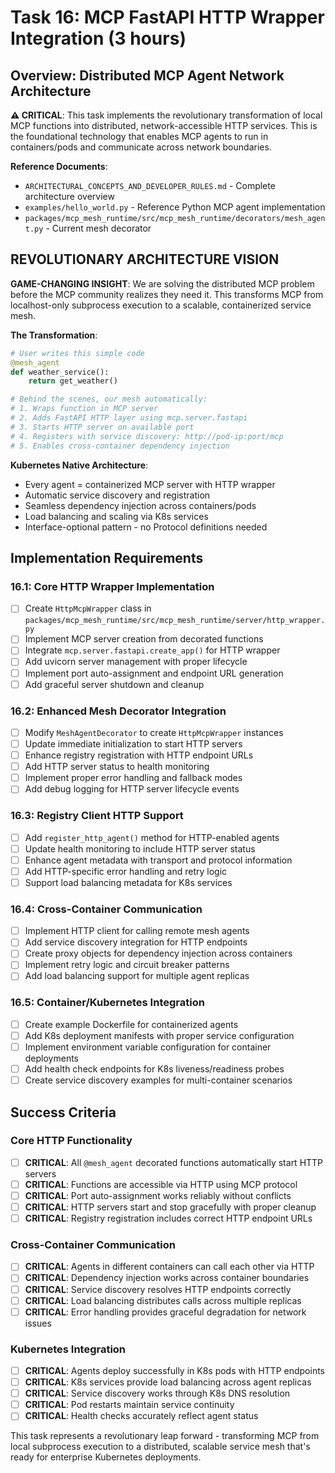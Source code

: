 # Task 16: MCP FastAPI HTTP Wrapper Integration (3 hours)

## Overview: Distributed MCP Agent Network Architecture

**⚠️ CRITICAL**: This task implements the revolutionary transformation of local MCP functions into distributed, network-accessible HTTP services. This is the foundational technology that enables MCP agents to run in containers/pods and communicate across network boundaries.

**Reference Documents**:

- `ARCHITECTURAL_CONCEPTS_AND_DEVELOPER_RULES.md` - Complete architecture overview
- `examples/hello_world.py` - Reference Python MCP agent implementation
- `packages/mcp_mesh_runtime/src/mcp_mesh_runtime/decorators/mesh_agent.py` - Current mesh decorator

## REVOLUTIONARY ARCHITECTURE VISION

**GAME-CHANGING INSIGHT**: We are solving the distributed MCP problem before the MCP community realizes they need it. This transforms MCP from localhost-only subprocess execution to a scalable, containerized service mesh.

**The Transformation**:

```python
# User writes this simple code
@mesh_agent
def weather_service():
    return get_weather()

# Behind the scenes, our mesh automatically:
# 1. Wraps function in MCP server
# 2. Adds FastAPI HTTP layer using mcp.server.fastapi
# 3. Starts HTTP server on available port
# 4. Registers with service discovery: http://pod-ip:port/mcp
# 5. Enables cross-container dependency injection
```

**Kubernetes Native Architecture**:

- Every agent = containerized MCP server with HTTP wrapper
- Automatic service discovery and registration
- Seamless dependency injection across containers/pods
- Load balancing and scaling via K8s services
- Interface-optional pattern - no Protocol definitions needed

## Implementation Requirements

### 16.1: Core HTTP Wrapper Implementation

- [ ] Create `HttpMcpWrapper` class in `packages/mcp_mesh_runtime/src/mcp_mesh_runtime/server/http_wrapper.py`
- [ ] Implement MCP server creation from decorated functions
- [ ] Integrate `mcp.server.fastapi.create_app()` for HTTP wrapper
- [ ] Add uvicorn server management with proper lifecycle
- [ ] Implement port auto-assignment and endpoint URL generation
- [ ] Add graceful server shutdown and cleanup

### 16.2: Enhanced Mesh Decorator Integration

- [ ] Modify `MeshAgentDecorator` to create `HttpMcpWrapper` instances
- [ ] Update immediate initialization to start HTTP servers
- [ ] Enhance registry registration with HTTP endpoint URLs
- [ ] Add HTTP server status to health monitoring
- [ ] Implement proper error handling and fallback modes
- [ ] Add debug logging for HTTP server lifecycle events

### 16.3: Registry Client HTTP Support

- [ ] Add `register_http_agent()` method for HTTP-enabled agents
- [ ] Update health monitoring to include HTTP server status
- [ ] Enhance agent metadata with transport and protocol information
- [ ] Add HTTP-specific error handling and retry logic
- [ ] Support load balancing metadata for K8s services

### 16.4: Cross-Container Communication

- [ ] Implement HTTP client for calling remote mesh agents
- [ ] Add service discovery integration for HTTP endpoints
- [ ] Create proxy objects for dependency injection across containers
- [ ] Implement retry logic and circuit breaker patterns
- [ ] Add load balancing support for multiple agent replicas

### 16.5: Container/Kubernetes Integration

- [ ] Create example Dockerfile for containerized agents
- [ ] Add K8s deployment manifests with proper service configuration
- [ ] Implement environment variable configuration for container deployments
- [ ] Add health check endpoints for K8s liveness/readiness probes
- [ ] Create service discovery examples for multi-container scenarios

## Success Criteria

### Core HTTP Functionality

- [ ] **CRITICAL**: All `@mesh_agent` decorated functions automatically start HTTP servers
- [ ] **CRITICAL**: Functions are accessible via HTTP using MCP protocol
- [ ] **CRITICAL**: Port auto-assignment works reliably without conflicts
- [ ] **CRITICAL**: HTTP servers start and stop gracefully with proper cleanup
- [ ] **CRITICAL**: Registry registration includes correct HTTP endpoint URLs

### Cross-Container Communication

- [ ] **CRITICAL**: Agents in different containers can call each other via HTTP
- [ ] **CRITICAL**: Dependency injection works across container boundaries
- [ ] **CRITICAL**: Service discovery resolves HTTP endpoints correctly
- [ ] **CRITICAL**: Load balancing distributes calls across multiple replicas
- [ ] **CRITICAL**: Error handling provides graceful degradation for network issues

### Kubernetes Integration

- [ ] **CRITICAL**: Agents deploy successfully in K8s pods with HTTP endpoints
- [ ] **CRITICAL**: K8s services provide load balancing across agent replicas
- [ ] **CRITICAL**: Service discovery works through K8s DNS resolution
- [ ] **CRITICAL**: Pod restarts maintain service continuity
- [ ] **CRITICAL**: Health checks accurately reflect agent status

This task represents a revolutionary leap forward - transforming MCP from local subprocess execution to a distributed, scalable service mesh that's ready for enterprise Kubernetes deployments.
